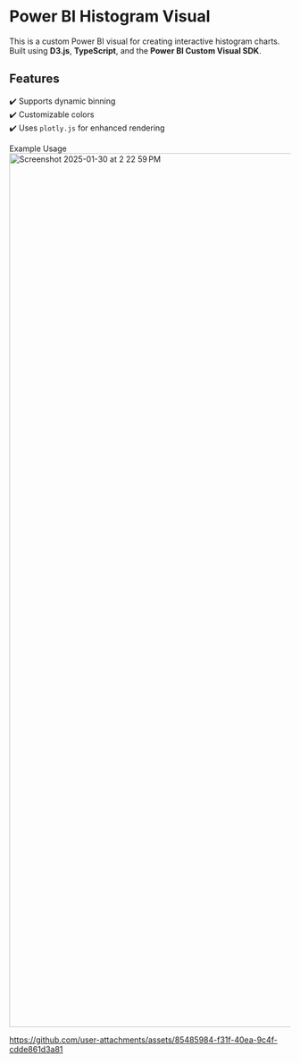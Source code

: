 # Power BI Histogram Visual

This is a custom Power BI visual for creating interactive histogram charts. Built using **D3.js**, **TypeScript**, and the **Power BI Custom Visual SDK**.

## Features
✔️ Supports dynamic binning  
✔️ Customizable colors  
✔️ Uses `plotly.js` for enhanced rendering

Example Usage
<img width="1564" alt="Screenshot 2025-01-30 at 2 22 59 PM" src="https://github.com/user-attachments/assets/472c8573-31a8-4f03-9f01-70ca2a44004a" />


https://github.com/user-attachments/assets/85485984-f31f-40ea-9c4f-cdde861d3a81

